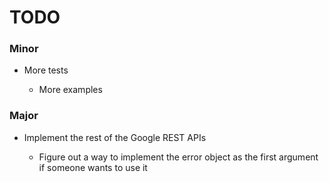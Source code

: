 # TODO

### Minor

  * More tests

	* More examples

### Major

  * Implement the rest of the Google REST APIs

	* Figure out a way to implement the error object as the first argument if someone wants to use it
